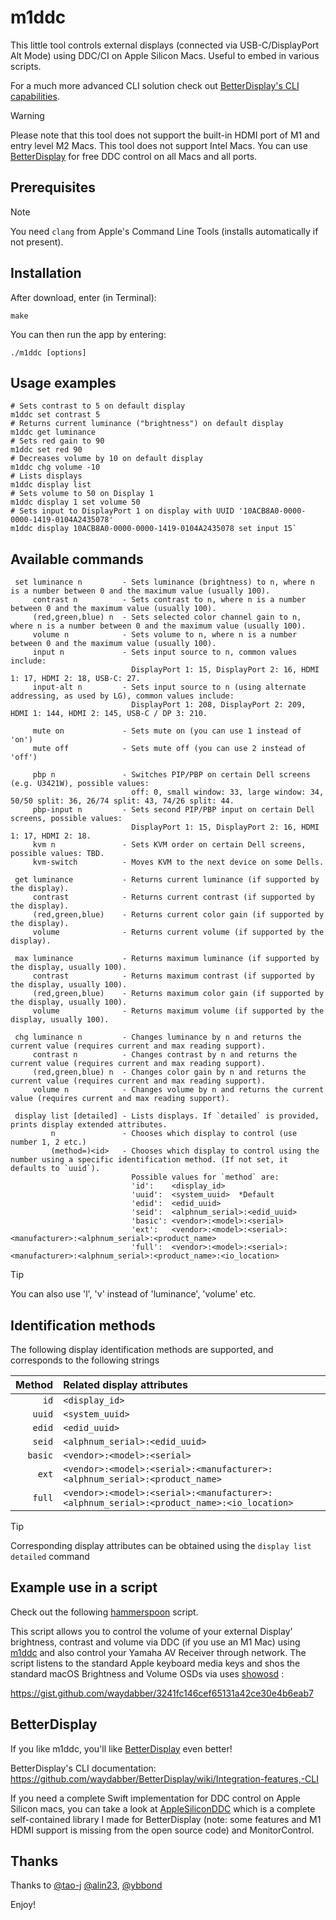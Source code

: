 # m1ddc

This little tool controls external displays (connected via USB-C/DisplayPort Alt Mode) using DDC/CI on Apple Silicon Macs. Useful to embed in various scripts.

For a much more advanced CLI solution check out [BetterDisplay's CLI capabilities](https://github.com/waydabber/BetterDisplay/wiki/Integration-features,-CLI).

> [!WARNING]
> Please note that this tool does not support the built-in HDMI port of M1 and entry level M2 Macs. This tool does not support Intel Macs. You can use [BetterDisplay](https://github.com/waydabber/BetterDisplay#readme) for free DDC control on all Macs and all ports.

## Prerequisites

> [!NOTE]
> You need `clang` from Apple's Command Line Tools (installs automatically if not present).

## Installation

After download, enter (in Terminal):
```shell
make
```

You can then run the app by entering:
```shell
./m1ddc [options]
```

## Usage examples

```shell
# Sets contrast to 5 on default display
m1ddc set contrast 5
# Returns current luminance ("brightness") on default display
m1ddc get luminance
# Sets red gain to 90
m1ddc set red 90
# Decreases volume by 10 on default display
m1ddc chg volume -10
# Lists displays
m1ddc display list
# Sets volume to 50 on Display 1
m1ddc display 1 set volume 50
# Sets input to DisplayPort 1 on display with UUID '10ACB8A0-0000-0000-1419-0104A2435078'
m1ddc display 10ACB8A0-0000-0000-1419-0104A2435078 set input 15`
```

## Available commands

```shell
 set luminance n         - Sets luminance (brightness) to n, where n is a number between 0 and the maximum value (usually 100).
     contrast n          - Sets contrast to n, where n is a number between 0 and the maximum value (usually 100).
     (red,green,blue) n  - Sets selected color channel gain to n, where n is a number between 0 and the maximum value (usually 100).
     volume n            - Sets volume to n, where n is a number between 0 and the maximum value (usually 100).
     input n             - Sets input source to n, common values include:
                           DisplayPort 1: 15, DisplayPort 2: 16, HDMI 1: 17, HDMI 2: 18, USB-C: 27.
     input-alt n         - Sets input source to n (using alternate addressing, as used by LG), common values include:
                           DisplayPort 1: 208, DisplayPort 2: 209, HDMI 1: 144, HDMI 2: 145, USB-C / DP 3: 210.

     mute on             - Sets mute on (you can use 1 instead of 'on')
     mute off            - Sets mute off (you can use 2 instead of 'off')

     pbp n               - Switches PIP/PBP on certain Dell screens (e.g. U3421W), possible values:
                           off: 0, small window: 33, large window: 34, 50/50 split: 36, 26/74 split: 43, 74/26 split: 44.
     pbp-input n         - Sets second PIP/PBP input on certain Dell screens, possible values:
                           DisplayPort 1: 15, DisplayPort 2: 16, HDMI 1: 17, HDMI 2: 18.
     kvm n               - Sets KVM order on certain Dell screens, possible values: TBD.
     kvm-switch          - Moves KVM to the next device on some Dells.

 get luminance           - Returns current luminance (if supported by the display).
     contrast            - Returns current contrast (if supported by the display).
     (red,green,blue)    - Returns current color gain (if supported by the display).
     volume              - Returns current volume (if supported by the display).

 max luminance           - Returns maximum luminance (if supported by the display, usually 100).
     contrast            - Returns maximum contrast (if supported by the display, usually 100).
     (red,green,blue)    - Returns maximum color gain (if supported by the display, usually 100).
     volume              - Returns maximum volume (if supported by the display, usually 100).

 chg luminance n         - Changes luminance by n and returns the current value (requires current and max reading support).
     contrast n          - Changes contrast by n and returns the current value (requires current and max reading support).
     (red,green,blue) n  - Changes color gain by n and returns the current value (requires current and max reading support).
     volume n            - Changes volume by n and returns the current value (requires current and max reading support).

 display list [detailed] - Lists displays. If `detailed` is provided, prints display extended attributes.
         n               - Chooses which display to control (use number 1, 2 etc.)
         (method=)<id>   - Chooses which display to control using the number using a specific identification method. (If not set, it defaults to `uuid`).
                           Possible values for `method` are:
                           'id':    <display_id>
                           'uuid':  <system_uuid>  *Default
                           'edid':  <edid_uuid>
                           'seid':  <alphnum_serial>:<edid_uuid>
                           'basic': <vendor>:<model>:<serial>
                           'ext':   <vendor>:<model>:<serial>:<manufacturer>:<alphnum_serial>:<product_name>
                           'full':  <vendor>:<model>:<serial>:<manufacturer>:<alphnum_serial>:<product_name>:<io_location>
```

> [!TIP]
> You can also use 'l', 'v' instead of 'luminance', 'volume' etc.


## Identification methods

The following display identification methods are supported, and corresponds to the following strings

|Method|Related display attributes|
|--:|:--|
|`id`|`<display_id>`|
|`uuid`|`<system_uuid>`|
|`edid`|`<edid_uuid>`|
|`seid`|`<alphnum_serial>:<edid_uuid>`|
|`basic`|`<vendor>:<model>:<serial>`|
|`ext`|`<vendor>:<model>:<serial>:<manufacturer>:<alphnum_serial>:<product_name>`|
|`full`|`<vendor>:<model>:<serial>:<manufacturer>:<alphnum_serial>:<product_name>:<io_location>`|

> [!TIP]
> Corresponding display attributes can be obtained using the `display list detailed` command

## Example use in a script

Check out the following [hammerspoon](https://github.com/Hammerspoon/hammerspoon) script.

This script allows you to control the volume of your external Display' brightness, contrast and volume via DDC (if you use an M1 Mac) using [m1ddc](https://github.com/waydabber/m1ddc) and also control your Yamaha AV Receiver through network. The script listens to the standard Apple keyboard media keys and shos the standard macOS Brightness and Volume OSDs via uses [showosd](https://github.com/waydabber/showosd) :

https://gist.github.com/waydabber/3241fc146cef65131a42ce30e4b6eab7

## BetterDisplay

If you like m1ddc, you'll like [BetterDisplay](https://betterdisplay.pro) even better!

BetterDisplay's CLI documentation: https://github.com/waydabber/BetterDisplay/wiki/Integration-features,-CLI

If you need a complete Swift implementation for DDC control on Apple Silicon macs, you can take a look at [AppleSiliconDDC](https://github.com/waydabber/AppleSiliconDDC) which is a complete self-contained library I made for BetterDisplay (note: some features and M1 HDMI support is missing from the open source code) and MonitorControl.

## Thanks

Thanks to [@tao-j](https://github.com/tao-j) [@alin23](https://github.com/alin23), [@ybbond](https://github.com/ybbond)

Enjoy!
